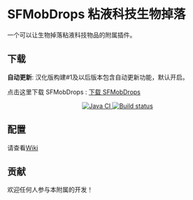 # SFMobDrops 粘液科技生物掉落

一个可以让生物掉落粘液科技物品的附属插件。

## 下载

**自动更新**: 汉化版构建#1及以后版本包含自动更新功能，默认开启。

点击这里下载 SFMobDrops
: [下载 SFMobDrops](https://builds.guizhanss.net/SlimefunGuguProject/SFMobDrops/main)

<p align="center">
  <a href="https://github.com/SlimefunGuguProject/SFMobDrops/actions/workflows/maven.yml">
    <img src="https://github.com/SlimefunGuguProject/SFMobDrops/actions/workflows/maven.yml/badge.svg" alt="Java CI"/>
  </a>
  <a href="https://builds.guizhanss.net/SlimefunGuguProject/SFMobDrops/main">
    <img src="https://builds.guizhanss.net/f/SlimefunGuguProject/SFMobDrops/main/badge.svg" alt="Build status"/>
  </a>
</p>

## 配置

请查看[Wiki](https://slimefun-addons-wiki.guizhanss.cn/custom-plugins/Sf-Mob-Drops)

## 贡献

欢迎任何人参与本附属的开发！
